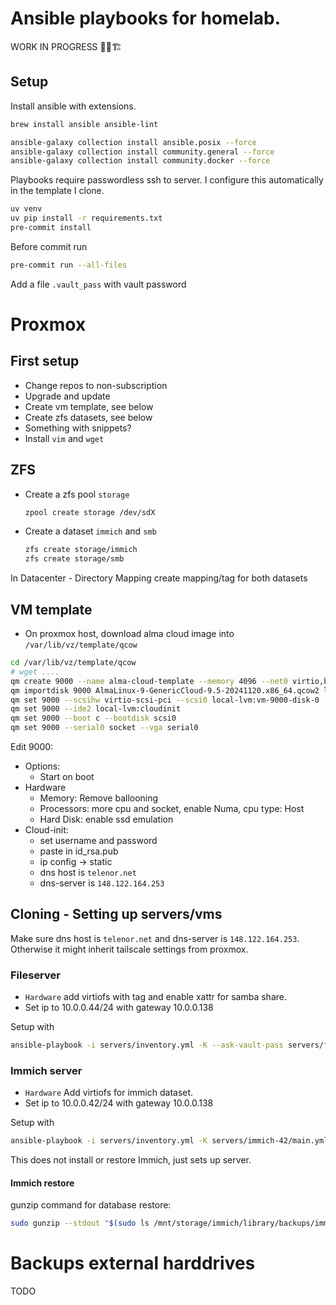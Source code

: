 # Ansible playbooks for homelab. 

WORK IN PROGRESS 🔨🧱🏗️

## Setup

Install ansible with extensions. 
```sh
brew install ansible ansible-lint

ansible-galaxy collection install ansible.posix --force
ansible-galaxy collection install community.general --force
ansible-galaxy collection install community.docker --force
```

Playbooks require passwordless ssh to server. I configure this automatically in the template I clone.

```sh
uv venv
uv pip install -r requirements.txt
pre-commit install
````

Before commit run

```sh
pre-commit run --all-files
```

Add a file `.vault_pass` with vault password

# Proxmox

## First setup

- Change repos to non-subscription
- Upgrade and update
- Create vm template, see below
- Create zfs datasets, see below
- Something with snippets?
- Install `vim` and `wget`

## ZFS

- Create a zfs pool `storage`
  ```sh
  zpool create storage /dev/sdX
  ```
- Create a dataset `immich` and `smb`
    ```sh
    zfs create storage/immich
    zfs create storage/smb
    ```
In Datacenter - Directory Mapping create mapping/tag for both datasets


## VM template

- On proxmox host, download alma cloud image into `/var/lib/vz/template/qcow`

```sh
cd /var/lib/vz/template/qcow
# wget ....
qm create 9000 --name alma-cloud-template --memory 4096 --net0 virtio,bridge=vmbr0
qm importdisk 9000 AlmaLinux-9-GenericCloud-9.5-20241120.x86_64.qcow2 local-lvm
qm set 9000 --scsihw virtio-scsi-pci --scsi0 local-lvm:vm-9000-disk-0
qm set 9000 --ide2 local-lvm:cloudinit
qm set 9000 --boot c --bootdisk scsi0
qm set 9000 --serial0 socket --vga serial0
```
Edit 9000:
- Options:
    - Start on boot
- Hardware
    - Memory: Remove ballooning
    - Processors: more cpu and socket, enable Numa, cpu type: Host
    - Hard Disk: enable ssd emulation
- Cloud-init:
    - set username and password
    - paste in id_rsa.pub
    - ip config -> static
    - dns host is `telenor.net`
    - dns-server is `148.122.164.253`

## Cloning - Setting up servers/vms

Make sure dns host is `telenor.net` and dns-server is `148.122.164.253`. Otherwise it might inherit tailscale settings from proxmox.

### Fileserver
- `Hardware` add virtiofs with tag and enable xattr for samba share.
- Set ip to 10.0.0.44/24 with gateway 10.0.0.138

Setup with
```sh
ansible-playbook -i servers/inventory.yml -K --ask-vault-pass servers/fileserver-44/main.yml 
```

### Immich server
- `Hardware` Add virtiofs for immich dataset.
- Set ip to 10.0.0.42/24 with gateway 10.0.0.138

Setup with 
```sh
ansible-playbook -i servers/inventory.yml -K servers/immich-42/main.yml 
```

This does not install or restore Immich, just sets up server.

#### Immich restore
gunzip command for database restore:
```sh
sudo gunzip --stdout "$(sudo ls /mnt/storage/immich/library/backups/immich-db-backup-*.sql.gz | sort -V | tail -n 1)" | sed "s/SELECT pg_catalog.set_config('search_path', '', false);/SELECT pg_catalog.set_config('search_path', 'public, pg_catalog', true);/g" | docker exec -i immich_postgres psql --dbname=postgres --username=postgres
```



# Backups external harddrives

TODO